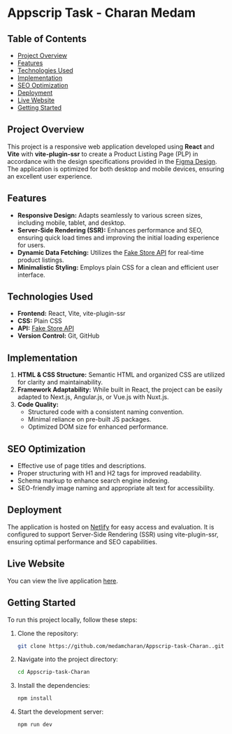 # Appscrip Task - Charan Medam

## Table of Contents
- [Project Overview](#project-overview)
- [Features](#features)
- [Technologies Used](#technologies-used)
- [Implementation](#implementation)
- [SEO Optimization](#seo-optimization)
- [Deployment](#deployment)
- [Live Website](#live-website)
- [Getting Started](#getting-started)

## Project Overview
This project is a responsive web application developed using **React** and **Vite** with **vite-plugin-ssr** to create a Product Listing Page (PLP) in accordance with the design specifications provided in the [Figma Design](https://www.figma.com/file/N0Tv7yYLf3kfMLQjUncUlx/Design-Task---PLP?type=design&node-id=0-1&mode=design&t=mEpvVYQ7GInQPxXk-0). The application is optimized for both desktop and mobile devices, ensuring an excellent user experience.

## Features
- **Responsive Design:** Adapts seamlessly to various screen sizes, including mobile, tablet, and desktop.
- **Server-Side Rendering (SSR):** Enhances performance and SEO, ensuring quick load times and improving the initial loading experience for users.
- **Dynamic Data Fetching:** Utilizes the [Fake Store API](https://fakestoreapi.com/) for real-time product listings.
- **Minimalistic Styling:** Employs plain CSS for a clean and efficient user interface.

## Technologies Used
- **Frontend:** React, Vite, vite-plugin-ssr
- **CSS:** Plain CSS
- **API:** [Fake Store API](https://fakestoreapi.com/)
- **Version Control:** Git, GitHub

## Implementation
1. **HTML & CSS Structure:** Semantic HTML and organized CSS are utilized for clarity and maintainability.
2. **Framework Adaptability:** While built in React, the project can be easily adapted to Next.js, Angular.js, or Vue.js with Nuxt.js.
3. **Code Quality:** 
   - Structured code with a consistent naming convention.
   - Minimal reliance on pre-built JS packages.
   - Optimized DOM size for enhanced performance.

## SEO Optimization
- Effective use of page titles and descriptions.
- Proper structuring with H1 and H2 tags for improved readability.
- Schema markup to enhance search engine indexing.
- SEO-friendly image naming and appropriate alt text for accessibility.

## Deployment
The application is hosted on [Netlify](https://www.netlify.com/) for easy access and evaluation. It is configured to support Server-Side Rendering (SSR) using vite-plugin-ssr, ensuring optimal performance and SEO capabilities.

## Live Website
You can view the live application [here](https://dashing-sunshine-be9adb.netlify.app/).

## Getting Started
To run this project locally, follow these steps:

1. Clone the repository:
   ```bash
   git clone https://github.com/medamcharan/Appscrip-task-Charan..git
   ```
2. Navigate into the project directory:
   ```bash
   cd Appscrip-task-Charan
   ```
3. Install the dependencies:
   ```bash
   npm install
   ```
4. Start the development server:
   ```bash
   npm run dev
   ```

